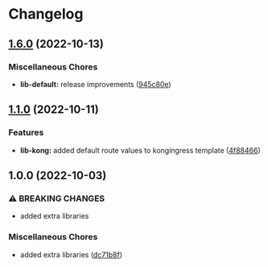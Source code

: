 # Changelog

## [1.6.0](https://github.com/ptonini/helm-charts/compare/lib-kong-v1.1.0...lib-kong-v1.6.0) (2022-10-13)


### Miscellaneous Chores

* **lib-default:** release improvements ([945c80e](https://github.com/ptonini/helm-charts/commit/945c80ea6026bc9bce7e221c97c343e26793f69f))

## [1.1.0](https://github.com/ptonini/helm-charts/compare/lib-kong-v1.0.0...lib-kong-v1.1.0) (2022-10-11)


### Features

* **lib-kong:** added default route values to kongingress template ([4f88466](https://github.com/ptonini/helm-charts/commit/4f88466c46eb132b51496d70673a50db3274958d))

## 1.0.0 (2022-10-03)


### ⚠ BREAKING CHANGES

* added extra libraries

### Miscellaneous Chores

* added extra libraries ([dc71b8f](https://github.com/ptonini/helm-charts/commit/dc71b8fcd9b4e5ed7862c593f7db446689f71c2c))

